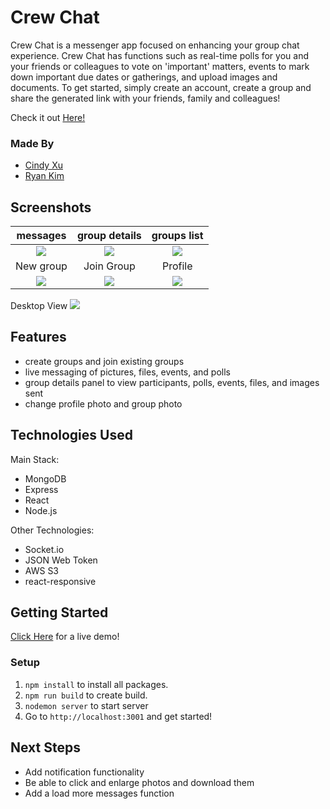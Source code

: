 # Crew Chat

Crew Chat is a messenger app focused on enhancing your group chat experience. Crew Chat has functions such as real-time polls for you and your friends or colleagues to vote on 'important' matters, events to mark down important due dates or gatherings, and upload images and documents. To get started, simply create an account, create a group and share the generated link with your friends, family and colleagues!

Check it out [Here!](https://crew-chat-app.herokuapp.com/)

### Made By

- [Cindy Xu](https://github.com/C1ndyy)
- [Ryan Kim](https://github.com/hanjun1)

## Screenshots

|                  messages                   |                group details                |                 groups list                 |
| :-----------------------------------------: | :-----------------------------------------: | :-----------------------------------------: |
| <img src="https://i.imgur.com/foIJJeW.png"> | <img src="https://i.imgur.com/refgLeT.png"> | <img src="https://i.imgur.com/XEDVdne.png"> |
|                  New group                  |                 Join Group                  |                   Profile                   |
| <img src="https://i.imgur.com/imDBKej.png"> | <img src="https://i.imgur.com/531i8Ty.png"> | <img src="https://i.imgur.com/JYrn09b.png"> |

Desktop View
<img src="https://i.imgur.com/LSvz8dl.png">

## Features

- create groups and join existing groups
- live messaging of pictures, files, events, and polls
- group details panel to view participants, polls, events, files, and images sent
- change profile photo and group photo

## Technologies Used

Main Stack:

- MongoDB
- Express
- React
- Node.js

Other Technologies:

- Socket.io
- JSON Web Token
- AWS S3
- react-responsive

## Getting Started

[Click Here](https://crew-chat-app.herokuapp.com/) for a live demo!

### Setup

1. `npm install` to install all packages.
2. `npm run build` to create build.
3. `nodemon server` to start server
4. Go to `http://localhost:3001` and get started!

## Next Steps

- Add notification functionality
- Be able to click and enlarge photos and download them
- Add a load more messages function
